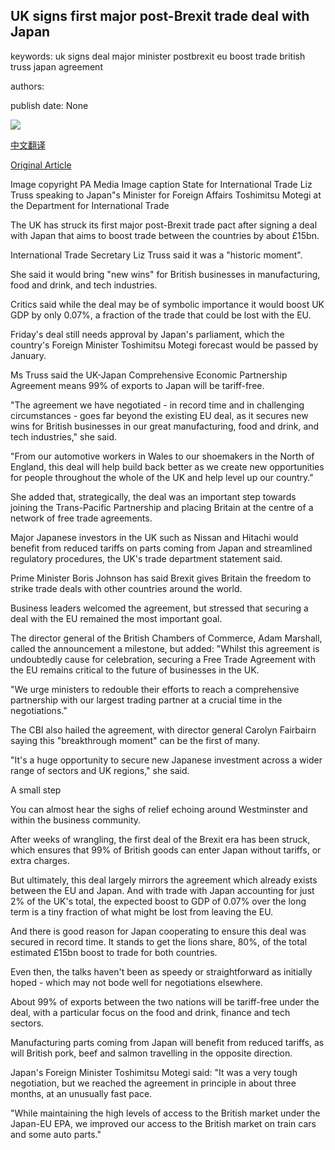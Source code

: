 ## UK signs first major post-Brexit trade deal with Japan

keywords: uk signs deal major minister postbrexit eu boost trade british truss japan agreement

authors: 

publish date: None

![](https://ichef.bbci.co.uk/news/1024/branded_news/1213A/production/_114324047_tradetalks_pa.jpg)

[中文翻译](UK%20signs%20first%20major%20post-Brexit%20trade%20deal%20with%20Japan_zh.md)

[Original Article](https://www.bbc.com/news/business-54116606)

Image copyright PA Media Image caption State for International Trade Liz Truss speaking to Japan"s Minister for Foreign Affairs Toshimitsu Motegi at the Department for International Trade

The UK has struck its first major post-Brexit trade pact after signing a deal with Japan that aims to boost trade between the countries by about £15bn.

International Trade Secretary Liz Truss said it was a "historic moment".

She said it would bring "new wins" for British businesses in manufacturing, food and drink, and tech industries.

Critics said while the deal may be of symbolic importance it would boost UK GDP by only 0.07%, a fraction of the trade that could be lost with the EU.

Friday's deal still needs approval by Japan's parliament, which the country's Foreign Minister Toshimitsu Motegi forecast would be passed by January.

Ms Truss said the UK-Japan Comprehensive Economic Partnership Agreement means 99% of exports to Japan will be tariff-free.

"The agreement we have negotiated - in record time and in challenging circumstances - goes far beyond the existing EU deal, as it secures new wins for British businesses in our great manufacturing, food and drink, and tech industries," she said.

"From our automotive workers in Wales to our shoemakers in the North of England, this deal will help build back better as we create new opportunities for people throughout the whole of the UK and help level up our country."

She added that, strategically, the deal was an important step towards joining the Trans-Pacific Partnership and placing Britain at the centre of a network of free trade agreements.

Major Japanese investors in the UK such as Nissan and Hitachi would benefit from reduced tariffs on parts coming from Japan and streamlined regulatory procedures, the UK's trade department statement said.

Prime Minister Boris Johnson has said Brexit gives Britain the freedom to strike trade deals with other countries around the world.

Business leaders welcomed the agreement, but stressed that securing a deal with the EU remained the most important goal.

The director general of the British Chambers of Commerce, Adam Marshall, called the announcement a milestone, but added: "Whilst this agreement is undoubtedly cause for celebration, securing a Free Trade Agreement with the EU remains critical to the future of businesses in the UK.

"We urge ministers to redouble their efforts to reach a comprehensive partnership with our largest trading partner at a crucial time in the negotiations."

The CBI also hailed the agreement, with director general Carolyn Fairbairn saying this "breakthrough moment" can be the first of many.

"It's a huge opportunity to secure new Japanese investment across a wider range of sectors and UK regions," she said.

A small step

You can almost hear the sighs of relief echoing around Westminster and within the business community.

After weeks of wrangling, the first deal of the Brexit era has been struck, which ensures that 99% of British goods can enter Japan without tariffs, or extra charges.

But ultimately, this deal largely mirrors the agreement which already exists between the EU and Japan. And with trade with Japan accounting for just 2% of the UK's total, the expected boost to GDP of 0.07% over the long term is a tiny fraction of what might be lost from leaving the EU.

And there is good reason for Japan cooperating to ensure this deal was secured in record time. It stands to get the lions share, 80%, of the total estimated £15bn boost to trade for both countries.

Even then, the talks haven't been as speedy or straightforward as initially hoped - which may not bode well for negotiations elsewhere.

About 99% of exports between the two nations will be tariff-free under the deal, with a particular focus on the food and drink, finance and tech sectors.

Manufacturing parts coming from Japan will benefit from reduced tariffs, as will British pork, beef and salmon travelling in the opposite direction.

Japan's Foreign Minister Toshimitsu Motegi said: "It was a very tough negotiation, but we reached the agreement in principle in about three months, at an unusually fast pace.

"While maintaining the high levels of access to the British market under the Japan-EU EPA, we improved our access to the British market on train cars and some auto parts."